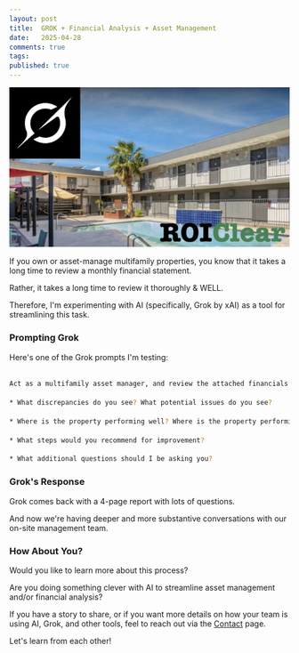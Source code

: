 ```yaml
---
layout: post
title:  GROK + Financial Analysis + Asset Management
date:   2025-04-28
comments: true
tags: 
published: true
---
```


<img src="/images/grok_ROIClear.jpg" width="600" alt="GROK + Financial Analysis + Asset Management" title="GROK + Financial Analysis + Asset Management" /> 

If you own or asset-manage multifamily properties, you know that it takes a long time to review a monthly financial statement. 

Rather, it takes a long time to review it thoroughly & WELL. 

Therefore, I'm experimenting with AI (specifically, Grok by xAI) as a tool for streamlining this task. 

### Prompting Grok

Here's one of the Grok prompts I'm testing: 

<!--more-->

~~~ bash

Act as a multifamily asset manager, and review the attached financials (uploaded as an Excel file). 

* What discrepancies do you see? What potential issues do you see? 

* Where is the property performing well? Where is the property performing poorly? 

* What steps would you recommend for improvement? 

* What additional questions should I be asking you?

~~~

### Grok's Response

Grok comes back with a 4-page report with lots of questions. 

And now we're having deeper and more substantive conversations with our on-site management team. 

### How About You? 

Would you like to learn more about this process?

Are you doing something clever with AI to streamline asset management and/or financial analysis? 

If you have a story to share, or if you want more details on how your team is using AI, Grok, and other tools, feel to reach out via the [Contact](/contact) page.

Let's learn from each other!
